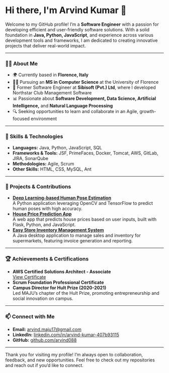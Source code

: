 # Hi there, I'm Arvind Kumar 👋

Welcome to my GitHub profile! I’m a **Software Engineer** with a passion for developing efficient and user-friendly software solutions. With a solid foundation in **Java, Python, JavaScript**, and experience across various development tools and frameworks, I am dedicated to creating innovative projects that deliver real-world impact.

---

### 🧑‍💻 About Me
- 🌍 Currently based in **Florence, Italy**
- 👨‍🎓 Pursuing an **MS in Computer Science** at the University of Florence
- 💼 Former Software Engineer at **Sibisoft (Pvt.) Ltd**, where I developed Northstar Club Management Software
- 📊 Passionate about **Software Development, Data Science, Artificial Intelligence,** and **Natural Language Processing**
- 🔍 Seeking opportunities to learn and collaborate in an Agile, growth-focused environment

---

### 🔧 Skills & Technologies
- **Languages:** Java, Python, JavaScript, SQL
- **Frameworks & Tools:** JSF, PrimeFaces, Docker, Tomcat, AWS, GitLab, JIRA, SonarQube
- **Methodologies:** Agile, Scrum
- **Other Skills:** HTML, CSS, MySQL, Ant

---

### 🌟 Projects & Contributions
- **[Deep Learning-based Human Pose Estimation](https://github.com/arvind088/human-pose-estimation)**  
   A Python application leveraging OpenCV and TensorFlow to predict human poses with high accuracy.
- **[House Price Prediction App](https://github.com/arvind088/house-price-prediction)**  
   A web app that predicts house prices based on user inputs, built with Flask, Python, and JavaScript.
- **[Easy Store Inventory Management System](https://github.com/arvind088/easy-store-inventory)**  
   A Java desktop application to manage sales and inventory for supermarkets, featuring invoice generation and reporting.

---

### 🏆 Achievements & Certifications
- **AWS Certified Solutions Architect - Associate**  
  [View Certificate](https://www.credly.com/badges/24c82282-4a1a-4628-9172-4df522d7eca4/public_url)
- **Scrum Foundation Professional Certificate**
- **Campus Director for Hult Prize (2020-2021)**  
  Led MAJU’s chapter of the Hult Prize, promoting entrepreneurship and social innovation on campus.

---

### 📫 Connect with Me
- **Email:** [arvind.maju17@gmail.com](mailto:arvind.maju17@gmail.com)
- **LinkedIn:** [linkedin.com/in/arvind-kumar-407b93115](https://www.linkedin.com/in/arvind-kumar-407b93115)
- **GitHub:** [github.com/arvind088](https://github.com/arvind088)

---

Thank you for visiting my profile! I’m always open to collaboration, feedback, and new opportunities. Feel free to check out my repositories and reach out if you’d like to connect.

